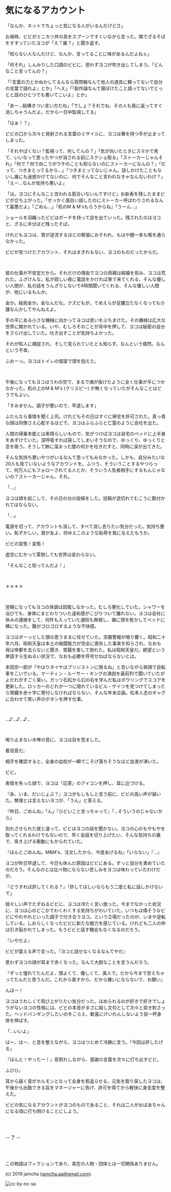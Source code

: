 

# 気になるアカウント

「なんか、ネットでちょっと気になる人がいるんだけどさ」

お昼時、ビビがミニカツ丼の具をスプーンですくいながら言った。隣でざるそばをすすっていたヨコが「え？誰？」と聞き返す。

「知らない人なんだけど、なんか、言ってることに味があるんだよねぇ」

「何それ」しんみりした口調のビビに、思わずヨコが吹き出してしまう。「どんなこと言ってんの？」

「『言葉の力とかぬかしてるんなら質問箱なんて他人の道具に頼ってないで自分の言葉で語れよ』とか」「へえ」「『創作論なんて寝ぼけたこと語ってないでとっとと話のひとつでも書いてこいよ』とか」

「あー…結構きつい言い方だね」「でしょ？それでね、その人も我に返ってすぐ消しちゃうんだよ。だから一日中監視してる」

「はぁ！？」

ビビの口から次々と発射される言葉のミサイルに、ヨコは箸を持つ手が止まってしまった。

「それやばくない？監視って、何してんの？」「気が向いたときにスマホで見て、いいなって思ったやつが消される前にスクショ取る」「ストーカーじゃんそれ」「何で？何で向こうがウチのことも知らないのにストーカーになんの？」「だって、つきまとってるから…」「つきまとってないじゃん。話しかけたこともないし誰にも迷惑かけてないのに、何でそんなこと言われなきゃなんないわけ？」「えー…なんか気持ち悪いよ」

「は。ヨコにそんなこと言われる筋合いないんですけど」お新香を残したままビビが立ち上がった。「せっかく面白い話したのにストーカー呼ばわりされるなんて最悪だよ」「ごめん…」「机のM & M'sもらうからね」「うーん…」

ショールを羽織ったビビはポーチを持って店を出ていった。残されたのはヨコと、ざるに半分ほど残ったそば。

けれどもヨコは、胃が逆流するほどの緊張におそわれ、もはや麺一本も喉を通らなかった。

ビビが見つけたアカウント、それはまぎれもない、ヨコのものだったからだ。

<br>

彼の仕事が不安定だから。それだけの理由でヨコの両親は結婚を拒み、ヨコは荒れた。ふざけんな。私が寂しい夜に電話をかければ車で来てくれる、そんな優しい人間が、私の話をうんざりしないで4時間聞いてくれる、そんな優しい人間が、他にいるもんか。

金か。結局金か。金なんだな。クズどもが。てめえらが足腰立たなくなっても介護なんかしてやんねえよ。

手の平にある小さな機械に向かってヨコは思いをぶちまけた。その機械は広大な世界に開かれている。いや、むしろそのことが背中を押して、ヨコは秘密の自分をさらけ出していた。吐き出すことが気持ちよかった。

それが知人に捕捉され、そして見られていたとも知らず。なんという偶然。なんという不幸。

ふおーっ。ヨコはトイレの個室で頭を抱えた。

<br>

午後になってもヨコはうわの空で、まるで魂が抜けたように全く仕事が手につかなかった。机の上のM & M's (クリスピー) が無くなっていたがそんなことはどうでもよい。

「すみません。調子が悪いので、早退します」

ふだんなら事情を聞く上司。けれどもその日はすぐに帰宅を許可された。真っ青な顔は同僚さえ心配するほどで、ヨコはふらふらと亡霊のように会社を出た。

人間の帰巣本能とは素晴らしいもので、気がつけばヨコは自宅のベッドに上半身をあずけていた。深呼吸すれば戻してしまいそうなので、ゆっくり、ゆっくりと息を吸う。そうして肺に溜まった闇の何かを吐きだすと、同時に涙が出てきた。

そんな気持ち悪いやつがいるなんて思ってもみなかった。しかも、自分みたいな20人も見ていないようなアカウントを。ふつう、そういうことするやつらって、何万人にもフォローされてる人とか、そういう人気者相手にするもんじゃないの？ストーカーじゃん、それ。

「…」

ヨコは顔を起こして、その日の分の投稿をした。投稿が途切れてむこうに勘付かれてはならない。

「…」

電源を切って、アカウントも消して、すべて消し去りたい気分だった。気持ち悪い。恥ずかしい。我が友よ、何ゆえこのような恥辱を我に与えたもうか。

ビビの変態！変態！

虚空にむかって罵倒しても世界は変わらない。

「そんなこと知ってんだよ！」

<br>

＊＊＊＊

<br>

翌朝になってもヨコの体調は回復しなかった。むしろ悪化していた。シャワーを浴びても、身体にまとわりついた違和感がこびりついて離れない。ヨコは会社に休みの連絡をして、何件も入っていた通知も無視し、雑に頭を乾かしてベッドに横になった。腸がゴロゴロするような不快感。

ヨコはボーっとした頭の思うままに任せていた。空襲警報が鳴り響く。昭和二十年六月、昭和天皇は本土の戦闘能力が完全に喪失した事実を知らされ、なおも母は帝都を去らないと聞き、胃腸を害して倒れた。私は昭和天皇だ。絶望という単語すら生ぬるい状況で、なおも必勝を呼号せねばならないとは。

本田宗一郎が「やはりタイヤはブリジストンに限るね」と言いながら笑顔で自転車をこいでいる。マーティン・ルーサー・キングの演説を最前列で聞いていたがよだれがすごく臭い。ガッツ石松から幻の右を学んだ私はボウリングでスコアを更新した。ロッカーのどれか一つに隠れているビル・ゲイツを見つけてしまったら腎臓を赤十字に寄付しなければならない、そんな年末企画。松本人志のギャグに合わせて笑い声のボタンを押す仕事。

<br>

…♪…♪…♪…

<br>

鳴り止まない木琴の音に、ヨコは目を覚ました。

着信音だ。

相手を確認すると、全身の血栓が一瞬でこそげ落ちそうなほど血液が沸いた。

ビビ。

表情を失った顔で、ヨコは『応答』のアイコンを押し、耳に近づける。

『あ、いま、だいじょぶ？』ヨコがもしもしと言う前に、ビビの高い声が届いた。無理とは言えないヨコが、「うん」と答える。

『昨日、ごめんね』「ん」『ひどいこと言っちゃって』「…そういうのじゃないから」

別れさせられた彼と違って、ビビはヨコの話を聞かない。ヨコの心のもやもやを取ってくれるわけでもないので、早く会話を切り上げたい、そんな気持ちの裏で、突き上げる衝動にもかられていた。

『ほんとごめんね。M&M's、注文したから、今度あげるね』「いらない」『…』

ヨコが昨日早退して、今日も休んだ原因はビビにある。ずっと自分を責めていたのだろう。そんなのとは比べ物にならない苦しみをヨコは味わっていたわけだが。

『どうすれば許してくれる？』「許してほしいならもう二度と私に話しかけないで」

弱々しい声でたずねるビビに、ヨコは冷たく言い放った。今までなかった状況に、ヨコは心のどこかでわくわくする気持ちがわいていた。いつもは偉そうなビビにやれやれといった調子で付き合うヨコ、という立場だったのが、いまや逆転している。しおらしくなったビビに新たな魅力を感じている。けれども二人の仲は引き裂かれてしまった。もうビビと話す機会もなくなるのだろう。

『いやだよ』

ビビが震える声で言った。『ヨコと話せなくなるなんてやだ』

思わずヨコの顔が耳まで赤くなった。なんて大胆なことを言うんだろう。

『ずっと憧れてたんだよ、頭よくて、優しくて、美人で。だから今まで甘えちゃってたんだと思うんだ。これから直すから、だから嫌いにならないで、お願い』

んほー！

ヨコはうれしくて飛び上がりたい気分だった。ほめられるのが好きで好きでしょうがないヨコの性格には、ビビの本音がまさに殺し文句として次々と突き刺さった。ヘッドバンギングしたいのをこらえ、歓喜にけいれんしないよう目一杯身体を伸ばす。

「…いいよ」

はー、はー、と息を整えながら、ヨコはつとめて冷静に言う。「今回は許したげる」

『ほんと！やったー！』音割れしながら、感謝の言葉を次々に打ち出すビビ。

ふひひ。

耳から届く音がホルモンとなって全身を若返らせる。元気を取り戻したヨコは、午後から出勤できる旨をマネージャーに告げ、許可を得てから軽快に身支度を整えた。

ビビの気になるアカウントがヨコのものであること、それは二人がおばあちゃんになる頃に打ち明けることにしよう。

<br>
<br>

-- 了 --

<br>
<br>

この物語はフィクションであり、実在の人物・団体とは一切関係ありません。  

(c) 2019 jamcha (jamcha.aa@gmail.com).  

![cc by-nc-sa](https://i.creativecommons.org/l/by-nc-sa/4.0/88x31.png)  

